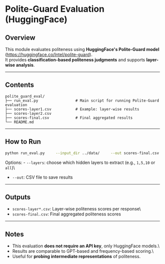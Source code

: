 # Polite-Guard Evaluation (HuggingFace)

##  Overview

This module evaluates politeness using **HuggingFace's Polite-Guard
model**\
(https://huggingface.co/Intel/polite-guard).\
It provides **classification-based politeness judgments** and supports
**layer-wise analysis**.

------------------------------------------------------------------------

##  Contents

    polite_guard_eval/
    ├── run_eval.py                 # Main script for running Polite-Guard evaluation
    ├── scores-layer1.csv           # Example: layer-wise results
    ├── scores-layer2.csv
    ├── scores-final.csv            # Final aggregated results
    └── README.md

------------------------------------------------------------------------

## How to Run

``` bash
python run_eval.py     --input_dir ../data/     --out scores-final.csv     --layers all
```

Options: - `--layers`: choose which hidden layers to extract (e.g.,
`1,5,10` or `all`)\
- `--out`: CSV file to save results

------------------------------------------------------------------------

##  Outputs

-   `scores-layer*.csv`: Layer-wise politeness scores per response\
-   `scores-final.csv`: Final aggregated politeness scores

------------------------------------------------------------------------

##  Notes

-   This evaluation **does not require an API key**, only HuggingFace
    models.\
-   Results are comparable to GPT-based and frequency-based scoring.\
-   Useful for **probing intermediate representations** of politeness.
